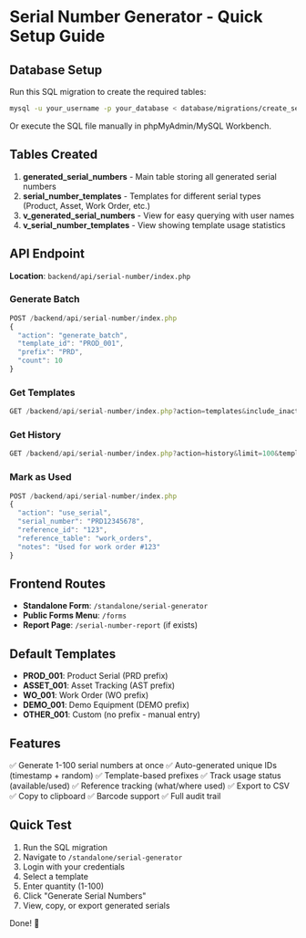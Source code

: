 # Serial Number Generator - Quick Setup Guide

## Database Setup

Run this SQL migration to create the required tables:

```bash
mysql -u your_username -p your_database < database/migrations/create_serial_numbers_table.sql
```

Or execute the SQL file manually in phpMyAdmin/MySQL Workbench.

## Tables Created

1. **generated_serial_numbers** - Main table storing all generated serial numbers
2. **serial_number_templates** - Templates for different serial types (Product, Asset, Work Order, etc.)
3. **v_generated_serial_numbers** - View for easy querying with user names
4. **v_serial_number_templates** - View showing template usage statistics

## API Endpoint

**Location**: `backend/api/serial-number/index.php`

### Generate Batch
```javascript
POST /backend/api/serial-number/index.php
{
  "action": "generate_batch",
  "template_id": "PROD_001",
  "prefix": "PRD",
  "count": 10
}
```

### Get Templates
```javascript
GET /backend/api/serial-number/index.php?action=templates&include_inactive=false
```

### Get History
```javascript
GET /backend/api/serial-number/index.php?action=history&limit=100&template_id=PROD_001&status=available
```

### Mark as Used
```javascript
POST /backend/api/serial-number/index.php
{
  "action": "use_serial",
  "serial_number": "PRD12345678",
  "reference_id": "123",
  "reference_table": "work_orders",
  "notes": "Used for work order #123"
}
```

## Frontend Routes

- **Standalone Form**: `/standalone/serial-generator`
- **Public Forms Menu**: `/forms`
- **Report Page**: `/serial-number-report` (if exists)

## Default Templates

- **PROD_001**: Product Serial (PRD prefix)
- **ASSET_001**: Asset Tracking (AST prefix)
- **WO_001**: Work Order (WO prefix)
- **DEMO_001**: Demo Equipment (DEMO prefix)
- **OTHER_001**: Custom (no prefix - manual entry)

## Features

✅ Generate 1-100 serial numbers at once
✅ Auto-generated unique IDs (timestamp + random)
✅ Template-based prefixes
✅ Track usage status (available/used)
✅ Reference tracking (what/where used)
✅ Export to CSV
✅ Copy to clipboard
✅ Barcode support
✅ Full audit trail

## Quick Test

1. Run the SQL migration
2. Navigate to `/standalone/serial-generator`
3. Login with your credentials
4. Select a template
5. Enter quantity (1-100)
6. Click "Generate Serial Numbers"
7. View, copy, or export generated serials

Done! 🎉

